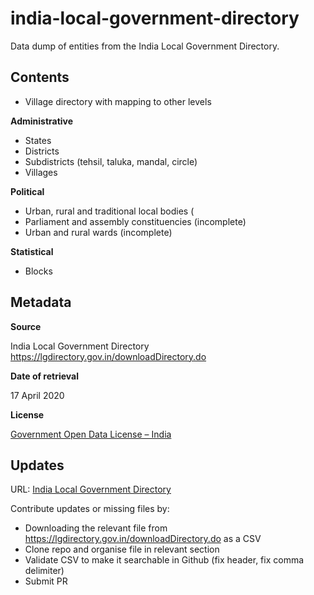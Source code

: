 # india-local-government-directory

Data dump of entities from the India Local Government Directory.

## Contents

- Village directory with mapping to other levels

**Administrative**

- States
- Districts
- Subdistricts (tehsil, taluka, mandal, circle)
- Villages

**Political**

- Urban, rural and traditional local bodies (
- Parliament and assembly constituencies (incomplete)
- Urban and rural wards (incomplete)

**Statistical**

- Blocks

## Metadata

**Source**

India Local Government Directory https://lgdirectory.gov.in/downloadDirectory.do

**Date of retrieval**

17 April 2020

**License**

[Government Open Data License – India](https://data.gov.in/sites/default/files/Gazette_Notification_OGDL.pdf)

## Updates

URL: [India Local Government Directory](https://lgdirectory.gov.in/downloadDirectory.do)

Contribute updates or missing files by:
- Downloading the relevant file from https://lgdirectory.gov.in/downloadDirectory.do as a CSV
- Clone repo and organise file in relevant section
- Validate CSV to make it searchable in Github (fix header, fix comma delimiter)
- Submit PR
